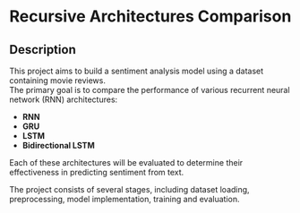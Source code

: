# Recursive Architectures Comparison

## Description
This project aims to build a sentiment analysis model using a dataset containing movie reviews. <br>
The primary goal is to compare the performance of various recurrent neural network (RNN) architectures: 
- <b>RNN</b>
- <b>GRU</b>
- <b>LSTM</b>
- <b>Bidirectional LSTM</b>


Each of these architectures will be evaluated to determine their effectiveness in predicting sentiment from text.

The project consists of several stages, including dataset loading, preprocessing, model implementation, training and evaluation.
